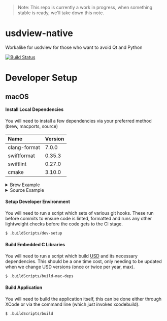 > Note: This repo is currently a work in progress, when something stable is ready, we'll take down this note.

# usdview-native
Workalike for usdview for those who want to avoid Qt and Python

[![Build Status](https://travis-ci.com/jacques-gasselin/usdview-native.svg?branch=master)](https://travis-ci.com/jacques-gasselin/usdview-native)

Developer Setup
=======================

macOS
-----

#### Install Local Dependencies
You will need to install a few dependencies via your preferred method (brew, macports, source)

| Name            | Version | 
| :-------------- | :------ |
| clang-format    |  7.0.0  |
| swiftformat     |  0.35.3 |
| swiftlint       |  0.27.0 |
| cmake           |  3.10.0 |


<details>
<summary>Brew Example</summary>
<p>

```bash
$ brew install clang-format
$ brew install swiftformat
$ brew install swiftlint
$ brew install cmake
```

</p>
</details>

<details>
<summary>Source Example</summary>
<p>

```bash
$ #--- CMake ---
$ curl -o cmake-3.10.0.tar.gz -L -C - https://cmake.org/files/v3.10/cmake-3.10.0.tar.gz
$ tar zxf cmake-3.10.0.tar.gz
$ pushd cmake-3.10.0
$ ./configure --prefix=$DEPS_DIR
$ make -j8
$ make install
$ popd
```

</p>
</details>

#### Setup Developer Environment
You will need to run a script which sets of various
git hooks. These run before commits to ensure code is 
linted, formatted and runs any other lightweight checks
before the code gets to the CI stage.

```bash
$ .buildScripts/dev-setup
```

#### Build Embedded C Libraries
You will need to run a script which build [USD](https://github.com/PixarAnimationStudios/USD)
and its necessary dependencies. This should be a one time cost, only needing to be updated 
when we change USD versions (once or twice per year, max).

```bash
$ .buildScripts/build-mac-deps
```

#### Build Application
You will need to build the application itself, this can be done either through XCode or via
the command line (which just invokes xcodebuild).

```bash
$ .buildScripts/build
```
